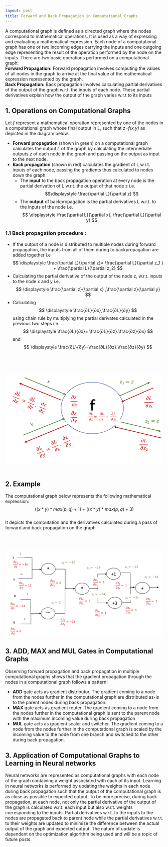 ```yaml
---
layout: post
title: Forward and Back Propagation in Computational Graphs
---
```

A computational graph is defined as a directed graph where the nodes correspond to mathematical operations. It is used as a way of expressing and evaluating a mathematical expression. Each node of a computational graph has one or two incoming edges carrying the inputs and one outgoing edge representing the result of the operation performed by the node on the inputs. There are two basic operations performed on a computational graph:  
**Forward Propagation:** Forward propagation involves computing the values of all nodes in the graph to arrive at the final value of the mathematical expression represented by the graph.  
**Back Propagation:** Back propagation involves calculating partial derivatives of the output of the graph w.r.t. the inputs of each node. These partial derivatives explain how the output of the graph varies w.r.t to its inputs  

## 1. Operations on Computational Graphs
Let *f* represent a mathematical operation represented by one of the nodes in a computational graph whose final output in L, such that  *z=f(x,y)* as depicted in the diagram below.  
* **Forward propagation** (shown in green) on a computational graph calculates the output  *L* of the graph by calculating the intermediate outputs  *z* of each node in the graph and passing on the output as input to the next node.  
* **Back propagation** (shown in red) calculates the gradient of L w.r.t. inputs of each node, passing the gradients thus calculated to nodes down the graph.    
	* The **input** to the back propagation operation at every node is the partial derivation of L w.r.t. the output of that node z i.e. $$\displaystyle \frac{\partial L}{\partial z} $$   
	* The **output** of backpropagation is the partial derivatives L w.r.t. to the inputs of the node i.e.  $$ \displaystyle \frac{\partial L}{\partial x}, \frac{\partial L}{\partial y} $$  
### 1.1 Back propagation **procedure** :  
* If the output of a node is distributed to multiple nodes during forward propagation, the inputs from all of them during to backpropagation are added together i.e $$ \displaystyle \frac{\partial L}{\partial z}=  \frac{\partial L}{\partial z_1 } + \frac{\partial L}{\partial z_2} $$  
* Calculating the partial derivative of the output of the node z, w.r.t. inputs to the node x and y  i.e.  $$ \displaystyle \frac{\partial z}{\partial x} ,\frac{\partial z}{\partial y} $$  
* Calculating  $$ \displaystyle \frac{∂L}{∂x},\frac{∂L}{∂y} $$  using chain rule by multiplying the partial derivates calculated in the previous two steps i.e. $$ \displaystyle \frac{∂L}{∂x}=  \frac{∂L}{∂z}.\frac{∂z}{∂x} $$ and $$ \displaystyle \frac{∂L}{∂y}=\frac{∂L}{∂z}.\frac{∂z}{∂y} $$   
<BR>
<BR>
<BR>
       
<p align="center">
  <img src="../images/fbprop.png"> <br><br>
</p> 

## 2. Example    

The computational graph below represents the following mathematical expression:  
$$ \displaystyle ((x*y) * max(p, q) +1 ) + ((x*y) * max(p, q) +3 ) $$  
It depicts the computation and the derivatives calculated during a pass of forward and back propagation on the graph  
<BR>
<BR>
<BR>
 
<p align="center">
  <img src="../images/examplefbprop.png"> <br> 
</p> 
	 
## 3. ADD, MAX and MUL Gates in Computational Graphs     

Observing forward propagation and back propagation in multiple computational graphs shows that the gradient propagation through the nodes in a computational graph follows a pattern:    
* **ADD** gate acts as gradient distributor. The gradient coming to a node from the nodes further in the computational graph are distributed as-is to the parent nodes during back propagation.    
* **MAX** gate acts as gradient router. The gradient coming to a node from the nodes further in the computational graph is sent to the parent node with the maximum incoming value during back propagation  
*  **MUL** gate acts as gradient scaler and switcher. The gradient coming to a node from the nodes further in the computational graph is scaled by the incoming value to the node from one branch and switched to the other during back propagation.    

## 3. Application of Computational Graphs to Learning in Neural networks    

Neural networks are represented as computational graphs with each node of the graph containing a weight associated with each of its input. Learning in neural networks is performed by updating the weights in each node during back propagation such that the output of  the computational graph is as close as possible to expected output. To be more precise, during back propagation, at each node, not only the partial derivative of the output of the graph is calculated w.r.t.  each input but also w.r.t. weights corresponding to the inputs. Partial derivatives w.r.t. to the inputs to the nodes are propagated back to parent node while the partial derivatives w.r.t. to their weights are updated to minimize the difference between the actual output of the graph and expected output. The nature of update is dependent on the optimization algorithm being used and will be a topic of future posts.
